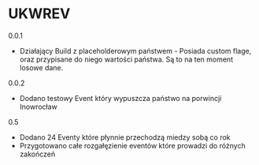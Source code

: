 # UKWREV
0.0.1
 - Działający Build z placeholderowym państwem - Posiada custom flage, oraz przypisane do niego wartości państwa. Są to na ten moment losowe dane.

0.0.2

 - Dodano testowy Event który wypuszcza państwo na porwincji Inowrocław

0.5

 - Dodano 24 Eventy które płynnie przechodzą miedzy sobą co rok
 - Przygotowano całe rozgałęzienie eventów które prowadzi do różnych zakończeń
